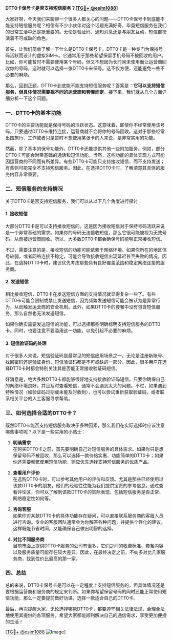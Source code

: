 **DTT0卡保号卡是否支持短信服务？[[TG💪+ @esim1088](https://t.me/s/esim1088)]**

大家好呀，今天我们来聊聊一个很多人都关心的问题——DTT0卡保号卡到底能不能支持短信服务呢？相信有不少小伙伴对这个话题充满好奇，毕竟短信服务在我们的日常生活中还是挺重要的。无论是验证码、通知消息还是与朋友互动，短信都扮演着不可或缺的角色。

首先，让我们简单了解一下什么是DTT0卡保号卡。DTT0卡是一种专门为保持号码活跃而设计的虚拟SIM卡。它通常用于那些希望保留手机号码不被回收的用户。比如，你可能暂时不需要使用某个号码，但又不想因为长时间未使用而让运营商回收你的号码，这时就可以选择一张DTT0卡来保号。这不仅方便，还能避免一些不必要的麻烦。

那么，回到正题，DTT0卡到底能不能支持短信服务呢？答案是：**它可以支持短信服务，但具体情况需要视不同的运营商和套餐而定**。接下来，我们就从几个方面详细分析一下这个问题。

### 一、DTT0卡的基本功能

DTT0卡的主要功能就是保持号码的活跃状态。这意味着，即使你不经常使用该号码，只要通过DTT0卡维持连接，运营商就不会将你的号码回收。这对于那些经常出国旅行、工作或者只是暂时不想使用某张卡的人来说，是非常实用的功能。

然而，除了基本的保号功能外，DTT0卡还能提供其他一些附加服务。例如，部分DTT0卡可能会附带基础的通话和短信功能。当然，这些功能的具体实现方式可能因运营商的不同而有所差异。有些DTT0卡可能只支持接收短信，而不支持发送；有些则可能完全不支持短信服务。因此，在选择DTT0卡时，了解清楚其具体的服务内容非常重要。

### 二、短信服务的支持情况

关于DTT0卡是否支持短信服务，我们可以从以下几个角度进行探讨：

#### 1. 接收短信

大部分DTT0卡是可以支持接收短信的。这是因为接收短信对于保持号码活跃来说是一个非常基础的需求。如果你的号码无法接收短信，那么它很可能被视为无效号码，从而被运营商回收。所以，大多数DTT0卡都会确保号码能够正常接收短信。

不过，需要注意的是，接收短信的功能可能依赖于网络环境。如果你所在的地区信号较弱，或者网络连接不稳定，可能会导致接收短信出现延迟甚至失败的情况。因此，在选择DTT0卡时，建议优先考虑那些具有良好覆盖范围和稳定网络连接的服务商。

#### 2. 发送短信

相比接收短信，DTT0卡在发送短信方面的支持情况就显得复杂一些了。有些DTT0卡可能会限制或禁止发送短信，因为频繁发送短信可能会被认为是异常行为，从而触发运营商的安全机制。此外，如果DTT0卡的套餐中没有包含短信服务，那么自然也无法发送短信。

如果你确实需要发送短信的功能，可以选择那些明确标明支持短信服务的DTT0卡。同时，也要注意不要滥用这一功能，以免引起不必要的麻烦。

#### 3. 短信验证码的处理

对于很多人来说，短信验证码是最常见的短信应用场景之一。无论是注册新账号、找回密码还是验证身份，短信验证码都是不可或缺的一部分。因此，很多用户在选择DTT0卡时都会特别关注其是否能正常接收验证码短信。

好消息是，绝大多数DTT0卡都能够很好地支持接收验证码短信。只要你确保自己的网络环境良好，并且及时查看短信，通常不会遇到太大的问题。不过，如果遇到特殊情况（如验证码过期或未能及时收到），也可以尝试重新获取验证码，或者联系相关平台的人工客服寻求帮助。

### 三、如何选择合适的DTT0卡？

既然DTT0卡能否支持短信服务取决于多种因素，那么我们在实际选择时应该注意哪些事项呢？以下是一些实用的小贴士：

1. **明确需求**  
   在购买DTT0卡之前，首先要明确自己对短信服务的具体需求。如果你只是想保留号码不被回收，那么可以选择一款价格实惠、功能简单的DTT0卡；如果你还需要频繁使用短信功能，则应优先选择支持短信服务的优质产品。

2. **查看用户评价**  
   在选购DTT0卡时，可以参考其他用户的评价和反馈。尤其是那些已经使用过该款DTT0卡的朋友，他们的经验往往能为我们提供宝贵的参考信息。通过查看评论区，你可以了解到该款DTT0卡的实际表现，包括短信服务是否正常、网络稳定性如何等。

3. **咨询客服**  
   如果你对某款DTT0卡的具体功能存在疑问，可以直接联系服务商的客服人员进行咨询。专业的客服团队通常会为你解答各种问题，并提供个性化的建议。这样既能节省时间，又能确保自己做出明智的选择。

4. **对比不同服务商**  
   目前市面上提供DTT0卡服务的公司有很多，它们之间的收费标准、套餐内容以及服务质量可能存在较大差异。因此，在最终决定之前，不妨多对比几家服务商，找到性价比最高的那一家。

### 四、总结

总的来说，DTT0卡保号卡是可以在一定程度上支持短信服务的，但具体情况还是要根据运营商和服务商的规定来判断。如果你希望保留号码的同时还能正常使用短信功能，那么一定要提前做好功课，选择一款适合自己的DTT0卡。

最后，再次提醒大家，无论选择哪款DTT0卡，都要遵守相关法律法规，合理合法地使用其提供的各项服务。希望大家都能顺利解决自己的通信需求，享受更加便捷的生活！

[[TG💪+ @esim1088](https://t.me/s/esim1088) ![Image](https://i.postimg.cc/4NQfJmqS/Snipaste-2025-05-13-00-14-12.png)]